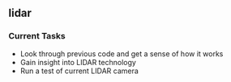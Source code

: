 ## lidar

### Current Tasks

- Look through previous code and get a sense of how it works
- Gain insight into LIDAR technology
- Run a test of current LIDAR camera